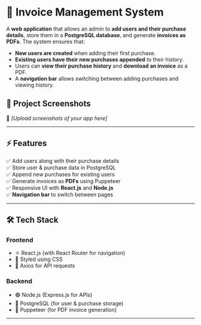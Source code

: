 # 🧾 Invoice Management System

A **web application** that allows an admin to **add users and their purchase details**, store them in a **PostgreSQL database**, and generate **invoices as PDFs**. The system ensures that:
- **New users are created** when adding their first purchase.
- **Existing users have their new purchases appended** to their history.
- Users can **view their purchase history** and **download an invoice** as a PDF.
- A **navigation bar** allows switching between adding purchases and viewing history.

## 📸 Project Screenshots
🚀 *[Upload screenshots of your app here]*

---

## ⚡ Features
✅ Add users along with their purchase details  
✅ Store user & purchase data in PostgreSQL  
✅ Append new purchases for existing users  
✅ Generate invoices as **PDFs** using Puppeteer  
✅ Responsive UI with **React.js** and **Node.js**  
✅ **Navigation bar** to switch between pages  

---

## 🛠️ Tech Stack
### **Frontend**  
- ⚛️ React.js (with React Router for navigation)  
- 🎨 Styled using CSS  
- 📡 Axios for API requests  

### **Backend**  
- 🟢 Node.js (Express.js for APIs)  
- 🐘 PostgreSQL (for user & purchase storage)  
- 📄 Puppeteer (for PDF invoice generation)  

---

